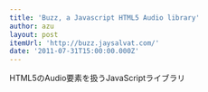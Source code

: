 ```yaml
---
title: 'Buzz, a Javascript HTML5 Audio library'
author: azu
layout: post
itemUrl: 'http://buzz.jaysalvat.com/'
date: '2011-07-31T15:00:00.000Z'
---
```

HTML5のAudio要素を扱うJavaScriptライブラリ


